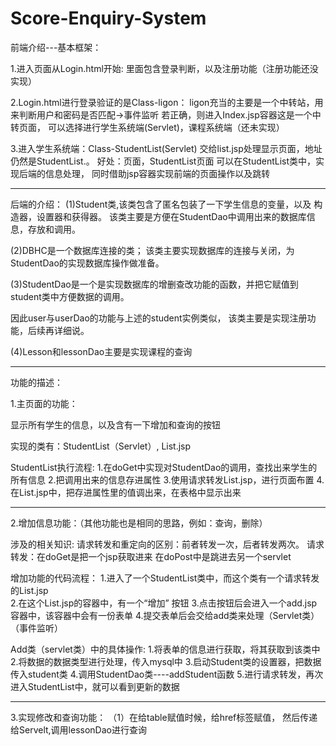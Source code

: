 # Score-Enquiry-System
前端介绍---基本框架：

1.进入页面从Login.html开始:
里面包含登录判断，以及注册功能（注册功能还没实现）


2.Login.html进行登录验证的是Class-ligon：
       ligon充当的主要是一个中转站，用来判断用户和密码是否匹配->事件监听
       若正确，则进入Index.jsp容器这是一个中转页面，
       可以选择进行学生系统端(Servlet)，课程系统端（还未实现）


3.进入学生系统端：Class-StudentList(Servlet) 交给list.jsp处理显示页面，地址仍然是StudentList.。
好处：页面，StudentList页面
可以在StudentList类中，实现后端的信息处理，
同时借助jsp容器实现前端的页面操作以及跳转

--------------------------------------------------------------------

后端的介绍：
(1)Student类,该类包含了匿名包装了一下学生信息的变量，以及
构造器，设置器和获得器。
该类主要是方便在StudentDao中调用出来的数据库信息，存放和调用。

(2)DBHC是一个数据库连接的类；
该类主要实现数据库的连接与关闭，为StudentDao的实现数据库操作做准备。

(3)StudentDao是一个是实现数据库的增删查改功能的函数，并把它赋值到student类中方便数据的调用。


因此user与userDao的功能与上述的student实例类似，
该类主要是实现注册功能，后续再详细说。

(4)Lesson和lessonDao主要是实现课程的查询


--------------------------------------------------------------------

功能的描述：

1.主页面的功能：

显示所有学生的信息，以及含有一下增加和查询的按钮

实现的类有：StudentList（Servlet）, List.jsp

StudentList执行流程:
   1.在doGet中实现对StudentDao的调用，查找出来学生的所有信息
   2.把调用出来的信息存进属性
   3.使用请求转发List.jsp，进行页面布置
    4.在List.jsp中，把存进属性里的值调出来，在表格中显示出来

--------------------------------------------------------------------

2.增加信息功能：（其他功能也是相同的思路，例如：查询，删除）

涉及的相关知识:
     请求转发和重定向的区别：前者转发一次，后者转发两次。
     请求转发：在doGet是把一个jsp获取进来
               在doPost中是跳进去另一个servlet

增加功能的代码流程：
     1.进入了一个StudentList类中，而这个类有一个请求转发的List.jsp     
     2.在这个List.jsp的容器中，有一个“增加” 按钮
     3.点击按钮后会进入一个add.jsp容器中，该容器中会有一份表单
     4.提交表单后会交给add类来处理（Servlet类）（事件监听）       
     

Add类（servlet类）中的具体操作:
1.将表单的信息进行获取，将其获取到该类中
2.将数据的数据类型进行处理，传入mysql中
3.启动Student类的设置器，把数据传入student类
4.调用StudentDao类----addStudent函数
5.进行请求转发，再次进入StudentList中，就可以看到更新的数据


-------------------------------------------------------------------

3.实现修改和查询功能：
（1）在给table赋值时候，给href标签赋值，
 然后传递给Servelt,调用lessonDao进行查询








